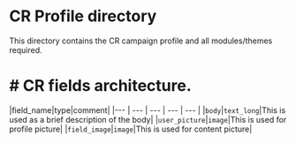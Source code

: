 # CR Profile directory

This directory contains the CR campaign profile and all modules/themes required.
# # CR fields architecture.

|field_name|type|comment|
|--- | --- | --- | --- | --- |
|`body`|`text_long`|This is used as a brief description of the body|
|`user_picture`|`image`|This is used for profile picture|
|`field_image`|`image`|This is used for content picture|
